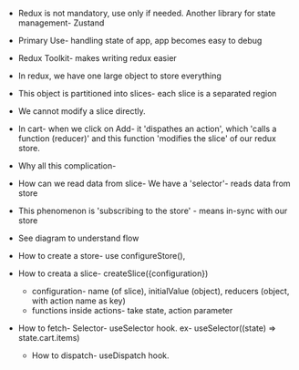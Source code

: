 - Redux is not mandatory, use only if needed. Another library for state management- Zustand
- Primary Use- handling state of app, app becomes easy to debug
- Redux Toolkit- makes writing redux easier

- In redux, we have one large object to store everything
- This object is partitioned into slices- each slice is a separated region
- We cannot modify a slice directly.
- In cart- when we click on Add- it 'dispathes an action', which 'calls a function (reducer)' and this
  function 'modifies the slice' of our redux store.
- Why all this complication-
- How can we read data from slice- We have a 'selector'- reads data from store
- This phenomenon is 'subscribing to the store' - means in-sync with our store
- See diagram to understand flow

* How to create a store- use configureStore(),
* How to creata a slice- createSlice({configuration})

  - configuration- name (of slice), initialValue (object), reducers (object, with action name as key)
  - functions inside actions- take state, action parameter

* How to fetch- Selector- useSelector hook. ex- useSelector((state) => state.cart.items)
  - How to dispatch- useDispatch hook.

